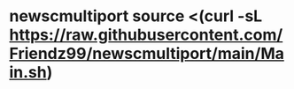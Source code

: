 # newscmultiport source <(curl -sL https://raw.githubusercontent.com/Friendz99/newscmultiport/main/Main.sh)
